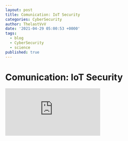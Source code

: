 ```yaml
---
layout: post
title: Comunication: IoT Security
categories: CyberSecurity
author: ThelastVvV
date: '2021-04-29 05:00:53 +0000'
tags:
  - blog
  - CyberSecurity
  - science
published: true
---
```



# Comunication: IoT Security


<embed src="https://www.TheLastVvV.github.io/images/posts/6/iotsec.pdf" type="application/pdf" />

